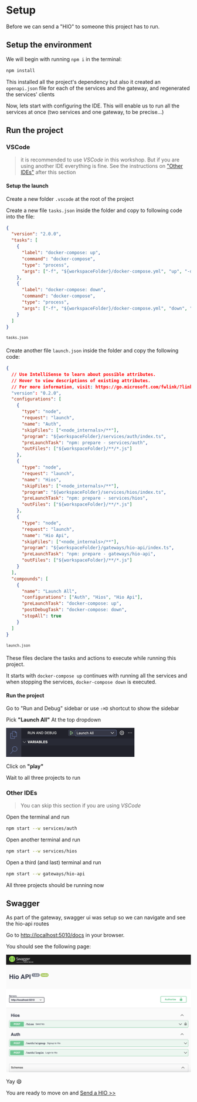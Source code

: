 # Setup

Before we can send a "HIO" to someone this project has to run.

## Setup the environment

We will begin with running `npm i` in the terminal:

```bash
npm install
```

This installed all the project's dependency but also it created an `openapi.json` file for each of the services and the gateway, and regenerated the services' clients

Now, lets start with configuring the IDE. This will enable us to run all the services at once (two services and one gateway, to be precise...)

## Run the project

### VSCode

> it is recommended to use _VSCode_ in this workshop. But if you are using another IDE everything is fine. See the instructions on ["Other IDEs"](#other-ides) after this section

#### Setup the launch

Create a new folder `.vscode` at the root of the project

Create a new file `tasks.json` inside the folder and copy to following code into the file:

```json
{
  "version": "2.0.0",
  "tasks": [
    {
      "label": "docker-compose: up",
      "command": "docker-compose",
      "type": "process",
      "args": ["-f", "${workspaceFolder}/docker-compose.yml", "up", "-d"]
    },
    {
      "label": "docker-compose: down",
      "command": "docker-compose",
      "type": "process",
      "args": ["-f", "${workspaceFolder}/docker-compose.yml", "down", "-d"]
    }
  ]
}
```

<sup>`tasks.json`</sup>

Create another file `launch.json` inside the folder and copy the following code:

```json
{
  // Use IntelliSense to learn about possible attributes.
  // Hover to view descriptions of existing attributes.
  // For more information, visit: https://go.microsoft.com/fwlink/?linkid=830387
  "version": "0.2.0",
  "configurations": [
    {
      "type": "node",
      "request": "launch",
      "name": "Auth",
      "skipFiles": ["<node_internals>/**"],
      "program": "${workspaceFolder}/services/auth/index.ts",
      "preLaunchTask": "npm: prepare - services/auth",
      "outFiles": ["${workspaceFolder}/**/*.js"]
    },
    {
      "type": "node",
      "request": "launch",
      "name": "Hios",
      "skipFiles": ["<node_internals>/**"],
      "program": "${workspaceFolder}/services/hios/index.ts",
      "preLaunchTask": "npm: prepare - services/hios",
      "outFiles": ["${workspaceFolder}/**/*.js"]
    },
    {
      "type": "node",
      "request": "launch",
      "name": "Hio Api",
      "skipFiles": ["<node_internals>/**"],
      "program": "${workspaceFolder}/gateways/hio-api/index.ts",
      "preLaunchTask": "npm: prepare - gateways/hio-api",
      "outFiles": ["${workspaceFolder}/**/*.js"]
    }
  ],
  "compounds": [
    {
      "name": "Launch All",
      "configurations": ["Auth", "Hios", "Hio Api"],
      "preLaunchTask": "docker-compose: up",
      "postDebugTask": "docker-compose: down",
      "stopAll": true
    }
  ]
}
```

<sup>`launch.json`</sup>

These files declare the tasks and actions to execute while running this project.

It starts with `docker-compose up` continues with running all the services and when stopping the services, `docker-compose down` is executed.

#### Run the project

Go to "Run and Debug" sidebar or use `⇧⌘D` shortcut to show the sidebar

Pick **"Launch All"** At the top dropdown

<img src="./images/001-launch-all.png" alt="launch all" style="width:350px"></img>

Click on **"play"**

Wait to all three projects to run

### Other IDEs

> You can skip this section if you are using _VSCode_

Open the terminal and run

```bash
npm start --w services/auth
```

Open another terminal and run

```bash
npm start --w services/hios
```

Open a third (and last) terminal and run

```bash
npm start --w gateways/hio-api
```

All three projects should be running now

## Swagger

As part of the gateway, swagger ui was setup so we can navigate and see the hio-api routes

Go to [http://localhost:5010/docs](http://localhost:5010/docs) in your browser.

You should see the following page:

![hio-api-docs](./images/002-hio-api-docs.png)

Yay 😄

You are ready to move on and [Send a HIO >>](./002%20send-a-hio.md)
